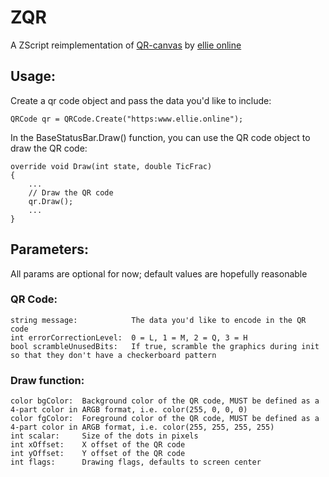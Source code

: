 # ZQR
A ZScript reimplementation of [QR-canvas](https://github.com/asdfgdhtns/QR-canvas) by [ellie online](https://ellie.online)


## Usage:
Create a qr code object and pass the data you'd like to include:

```
QRCode qr = QRCode.Create("https:www.ellie.online");
```

In the BaseStatusBar.Draw() function, you can use the QR code object to draw the QR code:
```
override void Draw(int state, double TicFrac)
{ 
    ...
    // Draw the QR code
    qr.Draw();
    ...
}
```


## Parameters:
All params are optional for now; default values are hopefully reasonable
### QR Code:
```
string message:            The data you'd like to encode in the QR code
int errorCorrectionLevel:  0 = L, 1 = M, 2 = Q, 3 = H
bool scrambleUnusedBits:   If true, scramble the graphics during init so that they don't have a checkerboard pattern
```
### Draw function:
```
color bgColor:  Background color of the QR code, MUST be defined as a 4-part color in ARGB format, i.e. color(255, 0, 0, 0)
color fgColor:  Foreground color of the QR code, MUST be defined as a 4-part color in ARGB format, i.e. color(255, 255, 255, 255)
int scalar:     Size of the dots in pixels
int xOffset:    X offset of the QR code
int yOffset:    Y offset of the QR code
int flags:      Drawing flags, defaults to screen center
```